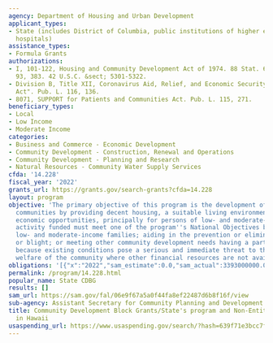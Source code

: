 ```yaml
---
agency: Department of Housing and Urban Development
applicant_types:
- State (includes District of Columbia, public institutions of higher education and
  hospitals)
assistance_types:
- Formula Grants
authorizations:
- I, 101-122, Housing and Community Development Act of 1974. 88 Stat. 633. Pub. L.
  93, 383. 42 U.S.C. &sect; 5301-5322.
- Division B, Title XII, Coronavirus Aid, Relief, and Economic Security Act or "CARES
  Act". Pub. L. 116, 136.
- 8071, SUPPORT for Patients and Communities Act. Pub. L. 115, 271.
beneficiary_types:
- Local
- Low Income
- Moderate Income
categories:
- Business and Commerce - Economic Development
- Community Development - Construction, Renewal and Operations
- Community Development - Planning and Research
- Natural Resources - Community Water Supply Services
cfda: '14.228'
fiscal_year: '2022'
grants_url: https://grants.gov/search-grants?cfda=14.228
layout: program
objective: 'The primary objective of this program is the development of viable urban
  communities by providing decent housing, a suitable living environment, and expanding
  economic opportunities, principally for persons of low- and moderate-income.  Each
  activity funded must meet one of the program''s National Objectives by: Benefiting
  low- and moderate-income families; aiding in the prevention or elimination of slums
  or blight; or meeting other community development needs having a particular urgency
  because existing conditions pose a serious and immediate threat to the health or
  welfare of the community where other financial resources are not available.'
obligations: '[{"x":"2022","sam_estimate":0.0,"sam_actual":3393000000.0,"usa_spending_actual":3390849840.36},{"x":"2023","sam_estimate":3338000000.0,"sam_actual":0.0,"usa_spending_actual":7078072378.13},{"x":"2024","sam_estimate":4938000000.0,"sam_actual":0.0,"usa_spending_actual":2453139168.19}]'
permalink: /program/14.228.html
popular_name: State CDBG
results: []
sam_url: https://sam.gov/fal/06e9f67a5a0f44fa8ef22487d6b8f16f/view
sub-agency: Assistant Secretary for Community Planning and Development
title: Community Development Block Grants/State's program and Non-Entitlement Grants
  in Hawaii
usaspending_url: https://www.usaspending.gov/search/?hash=639f71e3bcc7fb421e935d623cfbea0b
---
```


